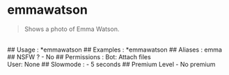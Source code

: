 # emmawatson

> Shows a photo of Emma Watson.

<br>
## Usage :
*emmawatson
## Examples :
*emmawatson
## Aliases :
emma
## NSFW ?
- No
## Permissions :
Bot: Attach files
<br>
User: None
## Slowmode :
- 5 seconds
## Premium Level
- No premium